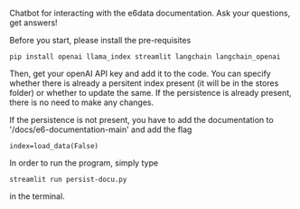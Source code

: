 Chatbot for interacting with the e6data documentation. Ask your questions, get answers!

Before you start, please install the pre-requisites 
```
pip install openai llama_index streamlit langchain langchain_openai
```

Then, get your openAI API key and add it to the code.
You can specify whether there is already a persitent index present (it will be in the stores folder) or whether to update the same.
If the persistence is already present, there is no need to make any changes.

If the persistence is not present, you have to add the documentation to '/docs/e6-documentation-main' and add the flag
```
index=load_data(False)
```

In order to run the program, simply type 
```
streamlit run persist-docu.py
```
in the terminal.
